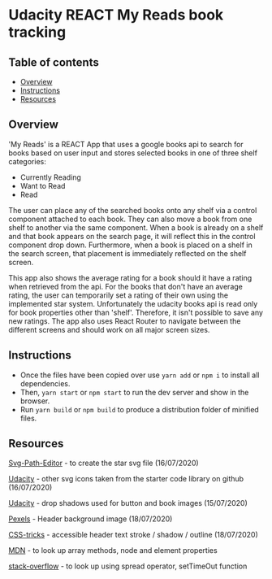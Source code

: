 # Udacity REACT My Reads book tracking
 
## Table of contents
 
* [Overview](#overview)
* [Instructions](#instructions)
* [Resources](#resources)
 
## Overview
 
'My Reads' is a REACT App that uses a google books api to search for books based on user input and stores selected books in one of three shelf categories:
* Currently Reading
* Want to Read
* Read
 
The user can place any of the searched books onto any shelf via a control component attached to each book. They can also move a book from one shelf to another via the same component. When a book is already on a shelf and that book appears on the search page, it will reflect this in the control component drop down. Furthermore, when a book is placed on a shelf in the search screen, that placement is immediately reflected on the shelf screen.
 
This app also shows the average rating for a book should it have a rating when retrieved from the api. For the books that don't have an average rating, the user can temporarily set a rating of their own using the implemented star system. Unfortunately the udacity books api is read only for book properties other than 'shelf'. Therefore, it isn't possible to save any new ratings. The app also uses React Router to navigate between the different screens and should work on all major screen sizes.
 
 
## Instructions
 
* Once the files have been copied over use `yarn add` or `npm i` to install all dependencies.
* Then, `yarn start` or `npm start` to run the dev server and show in the browser.
* Run `yarn build` or `npm build` to produce a distribution folder of minified files.
 
 
## Resources
 
[Svg-Path-Editor](https://yqnn.github.io/svg-path-editor/) - to create the star svg file (16/07/2020)
 
[Udacity](https://github.com/udacity/reactnd-project-myreads-starter/blob/master/src/icons) - other svg icons taken from the starter code library on github (16/07/2020)

[Udacity](https://github.com/udacity/reactnd-project-myreads-starter/blob/master/src/App.css) - drop shadows used for button and book images (15/07/2020)

[Pexels](https://www.pexels.com/search/books/) - Header background image (18/07/2020)

[CSS-tricks](https://css-tricks.com/adding-stroke-to-web-text/) - accessible header text stroke / shadow / outline (18/07/2020)

[MDN](https://developer.mozilla.org/en-US/) -  to look up array methods, node and element properties

[stack-overflow](https://stackoverflow.com/) - to look up using spread operator, setTimeOut function